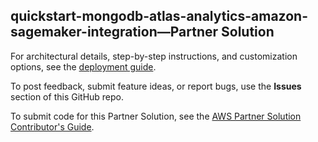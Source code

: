 
## quickstart-mongodb-atlas-analytics-amazon-sagemaker-integration—Partner Solution

For architectural details, step-by-step instructions, and customization options, see the [deployment guide](https://aws-quickstart.github.io/quickstart-mongodb-atlas-analytics-amazon-sagemaker-integration/).

To post feedback, submit feature ideas, or report bugs, use the **Issues** section of this GitHub repo. 

To submit code for this Partner Solution, see the [AWS Partner Solution Contributor's Guide](https://aws-quickstart.github.io/).
